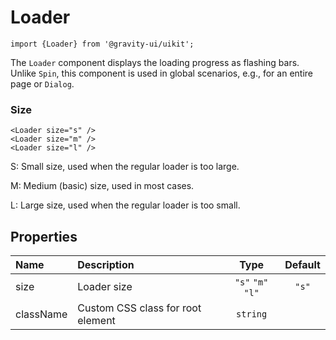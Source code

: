 <!--GITHUB_BLOCK-->

# Loader

<!--/GITHUB_BLOCK-->

```tsx
import {Loader} from '@gravity-ui/uikit';
```

The `Loader` component displays the loading progress as flashing bars. Unlike `Spin`, this component is used in global scenarios, e.g., for an entire page or `Dialog`.

### Size

<!--LANDING_BLOCK
<ExampleBlock
    code={`
<Loader size="s" />
<Loader size="m" />
<Loader size="l" />
`}
>
    <UIKit.Loader size="s" />
    <UIKit.Loader size="m" />
    <UIKit.Loader size="l" />
</ExampleBlock>
LANDING_BLOCK-->

<!--GITHUB_BLOCK-->

```tsx
<Loader size="s" />
<Loader size="m" />
<Loader size="l" />
```

<!--/GITHUB_BLOCK-->

S: Small size, used when the regular loader is too large.

M: Medium (basic) size, used in most cases.

L: Large size, used when the regular loader is too small.

## Properties

| Name      | Description                       |       Type        | Default |
| :-------- | :-------------------------------- | :---------------: | :-----: |
| size      | Loader size                       | `"s"` `"m"` `"l"` |  `"s"`  |
| className | Custom CSS class for root element |     `string`      |         |
